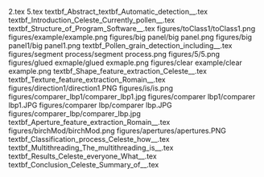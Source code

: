 2.tex
5.tex
textbf_Abstract_textbf_Automatic_detection__.tex
textbf_Introduction_Celeste_Currently_pollen__.tex
textbf_Structure_of_Program_Software__.tex
figures/toClass1/toClass1.png
figures/example/example.png
figures/big panel/big panel.png
figures/big panel1/big panel1.png
textbf_Pollen_grain_detection_including__.tex
figures/segment process/segment process.png
figures/5/5.png
figures/glued exmaple/glued exmaple.png
figures/clear example/clear example.png
textbf_Shape_feature_extraction_Celeste__.tex
textbf_Texture_feature_extraction_Romain__.tex
figures/direction1/direction1.PNG
figures/is/is.png
figures/comparer_lbp1/comparer_lbp1.jpg
figures/comparer lbp1/comparer lbp1.JPG
figures/comparer lbp/comparer lbp.JPG
figures/comparer_lbp/comparer_lbp.jpg
textbf_Aperture_feature_extraction_Romain__.tex
figures/birchMod/birchMod.png
figures/apertures/apertures.PNG
textbf_Classification_process_Celeste_how__.tex
textbf_Multithreading_The_multithreading_is__.tex
textbf_Results_Celeste_everyone_What__.tex
textbf_Conclusion_Celeste_Summary_of__.tex
